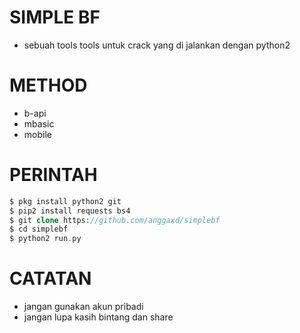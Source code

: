 # SIMPLE BF
* sebuah tools tools untuk crack yang di jalankan dengan python2

# METHOD 
* b-api
* mbasic
* mobile

# PERINTAH 
```php
$ pkg install python2 git
$ pip2 install requests bs4
$ git clone https://github.com/anggaxd/simplebf
$ cd simplebf
$ python2 run.py
```

# CATATAN

* jangan gunakan akun pribadi
* jangan lupa kasih bintang dan share 
